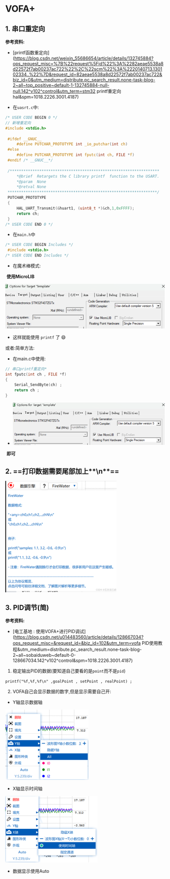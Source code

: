 # VOFA+

## 1. 串口重定向

**参考资料:**

* [printf函数重定向](https://blog.csdn.net/weixin_55686654/article/details/132745884?ops_request_misc=%7B%22request%5Fid%22%3A%2282aeae5538a8d22572f7ab00237ac722%22%2C%22scm%22%3A%2220140713.130102334..%22%7D&request_id=82aeae5538a8d22572f7ab00237ac722&biz_id=0&utm_medium=distribute.pc_search_result.none-task-blog-2~all~top_positive~default-1-132745884-null-null.142^v102^control&utm_term=stm32 printf重定向 hal&spm=1018.2226.3001.4187)

* 在`uasrt.c`中:

```c
/* USER CODE BEGIN 0 */
// 新增重定向
#include <stdio.h>
 
 #ifdef __GNUC__
     #define PUTCHAR_PROTOTYPE int _io_putchar(int ch)
 #else
     #define PUTCHAR_PROTOTYPE int fputc(int ch, FILE *f)
 #endif /* __GNUC__*/
 
 /******************************************************************
     *@brief  Retargets the C library printf  function to the USART.
     *@param  None
     *@retval None
 ******************************************************************/
 PUTCHAR_PROTOTYPE
 {
     HAL_UART_Transmit(&huart1, (uint8_t *)&ch,1,0xFFFF);
     return ch;
 }
/* USER CODE END 0 */
```

* 在`main.h`中

```c
/* USER CODE BEGIN Includes */
 #include <stdio.h>
/* USER CODE END Includes */
```

* 在魔术棒模式:

​	**使用MicroLIB**

![image-20251008201555488](VOFA使用注意事项.assets/image-20251008201555488.png)

* 这样就能使用 `printf` 了​ :smile:

或者:简单方法:

* 在main.c中使用:

```c
// 串口printf重定向*
int fputc(int ch , FILE *f)
{
	Serial_SendByte(ch) ;
	return ch ;
}
```

* ![image-20251010195301405](VOFA使用注意事项.assets/image-20251010195301405.png)

​	**即可**

## 2. ==打印数据需要尾部加上**\n**==

<img src="VOFA使用注意事项.assets/image-20251008184118103.png" alt="image-20251008184118103" style="zoom: 50%;" />

## 3. PID调节(简)

**参考资料:**

* [电工基地 : 使用VOFA+进行PID调试](https://blog.csdn.net/u014483560/article/details/128667034?ops_request_misc=&request_id=&biz_id=102&utm_term=vofa PID使用教程&utm_medium=distribute.pc_search_result.none-task-blog-2~all~sobaiduweb~default-0-128667034.142^v102^control&spm=1018.2226.3001.4187)

1. 稳定输出PID的数据(要知道自己要看的是`point`而不是`pid`)

​	`printf("%f,%f,%f\n" ,goalPoint , setPoint , realPoint) ;`

2. VOFA自己会显示数据的数字,但是显示需要自己开:

* Y轴显示数据轴

<img src="VOFA使用注意事项.assets/屏幕截图 2025-10-08 201036.png" alt="屏幕截图 2025-10-08 201036" style="zoom:50%;" />

* X轴显示时间轴

<img src="VOFA使用注意事项.assets/image-20251008201145621.png" alt="image-20251008201145621" style="zoom:50%;" />

* 数据显示使用Auto


